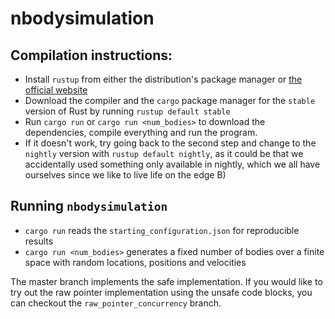 # nbodysimulation

## Compilation instructions:
* Install `rustup` from either the distribution's package manager or [the official website](https://rustup.rs/)
* Download the compiler and the `cargo` package manager for the `stable` version of Rust by running `rustup default stable`
* Run `cargo run` or `cargo run <num_bodies>` to download the dependencies, compile everything and run the program.
* If it doesn't work, try going back to the second step and change to the `nightly` version with `rustup default nightly`, as it could
  be that we accidentally used something only available in nightly, which we all have ourselves since we like to live life on the edge B)

## Running `nbodysimulation`

* `cargo run` reads the `starting_configuration.json` for reproducible results
* `cargo run <num_bodies>` generates a fixed number of bodies over a finite space with random locations, positions and velocities

The master branch implements the safe implementation. If you would like to try out the raw pointer implementation using the unsafe code blocks, you can checkout the `raw_pointer_concurrency` branch.
